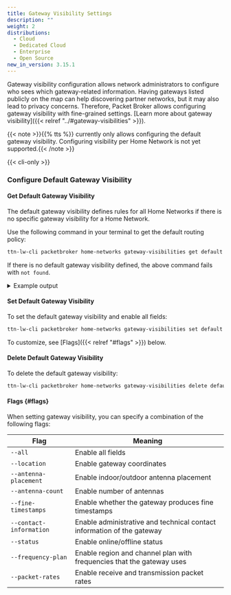 ```yaml
---
title: Gateway Visibility Settings
description: ""
weight: 2
distributions:
  - Cloud
  - Dedicated Cloud
  - Enterprise
  - Open Source
new_in_version: 3.15.1
---
```


Gateway visibility configuration allows network administrators to configure who sees which gateway-related information. Having gateways listed publicly on the map can help discovering partner networks, but it may also lead to privacy concerns. Therefore, Packet Broker allows configuring gateway visibility with fine-grained settings. [Learn more about gateway visibility]({{< relref "../#gateway-visibilities" >}}).

<!-- more -->

{{< note >}}{{% tts %}} currently only allows configuring the default gateway visibility. Configuring visibility per Home Network is not yet supported.{{< /note >}}

{{< cli-only >}}

### Configure Default Gateway Visibility

#### Get Default Gateway Visibility
The default gateway visibility defines rules for all Home Networks if there is no specific gateway visibility for a Home Network.

Use the following command in your terminal to get the default routing policy:

```bash
ttn-lw-cli packetbroker home-networks gateway-visibilities get default
```

If there is no default gateway visibility defined, the above command fails with `not found`.

<details><summary>Example output</summary>

In the following example, all gateway visibility configuration fields are enabled:

```json
{
  "updated_at": "2021-09-27T09:55:56.326241Z",
  "visibility": {
    "location": true,
    "antenna_placement": true,
    "antenna_count": true,
    "fine_timestamps": true,
    "contact_info": true,
    "status": true,
    "frequency_plan": true,
    "packet_rates": true
  }
}
```

</details>

#### Set Default Gateway Visibility

To set the default gateway visibility and enable all fields:

```bash
ttn-lw-cli packetbroker home-networks gateway-visibilities set default --all
```

To customize, see [Flags]({{< relref "#flags" >}}) below.

#### Delete Default Gateway Visibility

To delete the default gateway visibility:

```bash
ttn-lw-cli packetbroker home-networks gateway-visibilities delete default
```

#### Flags {#flags}

When setting gateway visibility, you can specify a combination of the following flags:

Flag | Meaning
--- | ---
`--all` | Enable all fields
`--location` | Enable gateway coordinates
`--antenna-placement` | Enable indoor/outdoor antenna placement
`--antenna-count` | Enable number of antennas
`--fine-timestamps` | Enable whether the gateway produces fine timestamps
`--contact-information` | Enable administrative and technical contact information of the gateway
`--status` | Enable online/offline status
`--frequency-plan` | Enable region and channel plan with frequencies that the gateway uses
`--packet-rates` | Enable receive and transmission packet rates
